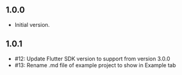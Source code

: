 ## 1.0.0

- Initial version.

## 1.0.1

- #12: Update Flutter SDK version to support from version 3.0.0
- #13: Rename .md file of example project to show in Example tab

